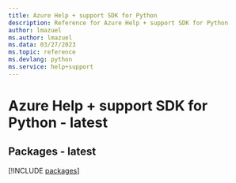 ```yaml
---
title: Azure Help + support SDK for Python
description: Reference for Azure Help + support SDK for Python
author: lmazuel
ms.author: lmazuel
ms.data: 03/27/2023
ms.topic: reference
ms.devlang: python
ms.service: help+support
---
```

# Azure Help + support SDK for Python - latest
## Packages - latest
[!INCLUDE [packages](help-+-support-index.md)]